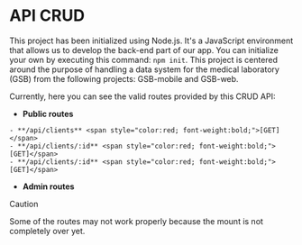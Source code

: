 # API CRUD
This project has been initialized using Node.js. It's a JavaScript environment that allows us to develop the back-end part of our app. You can initialize your own by executing this command: `npm init`. 
This project is centered around the purpose of handling a data system for the medical laboratory (GSB) from the following
projects: GSB-mobile and GSB-web.

Currently, here you can see the valid routes provided by this CRUD API:

   + **Public routes**
   
    - **/api/clients** <span style="color:red; font-weight:bold;">[GET]</span>
    - **/api/clients/:id** <span style="color:red; font-weight:bold;">[GET]</span>
    - **/api/clients/:id** <span style="color:red; font-weight:bold;">[GET]</span>

   + **Admin routes**
    

> [!CAUTION]
> Some of the routes may not work properly because the mount is not completely over yet.
